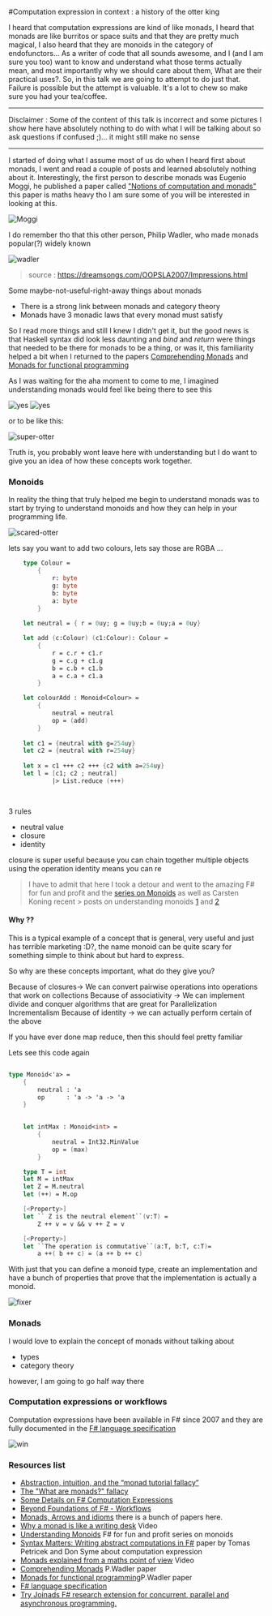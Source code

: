 
#Computation expression in context : a history of the otter king


I heard that computation expressions are kind of like monads, I heard that monads are like burritos or space suits and that they are pretty much magical, I also heard that they are monoids in the category of endofunctors... 
As a writer of code that all sounds awesome, and I (and I am sure you too) want to know and understand what those terms actually mean, and most importantly why we should care about them, What are their practical uses?. So, in this talk we are going to attempt to do just that. Failure is possible but the attempt is valuable. It's a lot to chew so make sure you had your tea/coffee.

------------

Disclaimer : Some of the content of this talk is incorrect and some pictures I show here have absolutely nothing to do with what I will be talking about
so ask questions if confused ;)... it might still make no sense

------------


I started of doing what I assume most of us do when I heard first about monads, I went and read a couple of posts and learned absolutely nothing about it. 
Interestingly, the first person to describe monads was Eugenio Moggi, he published a  paper called ["Notions of computation and monads"](http://www.disi.unige.it/person/MoggiE/ftp/ic91.pdf) this paper is maths heavy tho I am sure some of you will be interested in looking at this.

![Moggi](http://upload.wikimedia.org/wikipedia/commons/8/8e/Eugenio_Moggi.jpg) 

I do remember tho that this other person, Philip Wadler, who made monads popular(?) widely known

![wadler](https://dreamsongs.com/OOPSLA2007/Photos/Impressions%20Pix/wadler.gif)
>source : https://dreamsongs.com/OOPSLA2007/Impressions.html

Some  maybe-not-useful-right-away things about monads

* There is a strong link between monads and category theory
* Monads have 3 monadic laws that every monad must satisfy


So I read more things and still I knew I didn't get it, but the good news is that Haskell syntax did look less daunting and *bind* and *return* were things that needed to be there for monads to be a thing, or was it, this familiarity helped a bit when I returned to the papers [Comprehending Monads][1] and [Monads for functional programming][2] 

As I was waiting for the aha moment to come to me, I imagined understanding monads would feel like being there to see this


![yes](http://i.imgur.com/rGkpZ5U.jpg)
![yes](http://i.imgur.com/HhEDPde.jpg)

or to be like this:

![super-otter](http://fc03.deviantart.net/fs71/i/2010/183/5/e/Super_Otter_by_LordFirekaze.jpg)

Truth is, you probably wont leave here with understanding but I do want to give you an idea of how these concepts work together.

### Monoids

In reality the thing that truly helped me begin to understand monads was to start by trying to understand monoids and how they can help in your programming life.

![scared-otter](http://wereblog.com/wp-content/uploads/2014/06/otter.png)

lets say you want to add two colours, lets say those are RGBA ...


```FSharp
    type Colour = 
        {
            r: byte
            g: byte
            b: byte
            a: byte                            
        } 
    
    let neutral = { r = 0uy; g = 0uy;b = 0uy;a = 0uy}

    let add (c:Colour) (c1:Colour): Colour =        
        {
            r = c.r + c1.r
            g = c.g + c1.g
            b = c.b + c1.b
            a = c.a + c1.a
        }    

    let colourAdd : Monoid<Colour> = 
        {
            neutral = neutral
            op = (add)
        }
    
    let c1 = {neutral with g=254uy}
    let c2 = {neutral with r=254uy}
    
    let x = c1 +++ c2 +++ {c2 with a=254uy}
    let l = [c1; c2 ; neutral]
            |> List.reduce (+++)        

    
```
3 rules

* neutral value
* closure
* identity

closure is super useful because you can chain together multiple objects using the operation
identity means you can re


> I have to admit that here I took a detour and went to the amazing F# for fun and profit and the [series on Monoids][3] as well as Carsten Koning recent > posts on understanding monoids [1](http://gettingsharper.de/2015/03/03/understanding-monoids-using-f/) and [2](http://gettingsharper.de/2015/03/04/more-on-monoids-in-f-exploiting-static-constraints/)


#### Why ??

This is a typical example of a concept that is general, very useful and just has terrible marketing :D?, the name monoid can be quite  scary  for something simple to think about but hard to express.

So why are these concepts important, what do they give you?

Because of closures-> We can convert pairwise operations into operations that work on collections
Because of associativity -> We can implement divide and conquer algorithms that are great for
                              Parallelization
                              Incrementalism
Because of identity -> we can actually perform certain of the above

If you have ever done map reduce, then this should feel pretty familiar

Lets see this code again 


```FSharp

type Monoid<'a> = 
    {
        neutral : 'a
        op      : 'a -> 'a -> 'a
    }

        
    let intMax : Monoid<int> = 
        {
            neutral = Int32.MinValue
            op = (max)
        }

    type T = int
    let M = intMax
    let Z = M.neutral
    let (++) = M.op

    [<Property>]
    let `` Z is the neutral element``(v:T) =
        Z ++ v = v && v ++ Z = v

    [<Property>]
    let ``The operation is commutative``(a:T, b:T, c:T)=
        a ++( b ++ c) = (a ++ b ++ c)

```
With just that you can define a monoid type, create an implementation and have a bunch of properties that prove that the implementation is actually a monoid. 

![fixer](https://cuteoverload.files.wordpress.com/2014/09/yqd337k.jpg?w=720&h=479)

### Monads

I would love to explain the concept of monads without talking about 

* types
* category theory 

however, I am going to go half way there 


### Computation expressions or workflows

Computation expressions have been available in F# since 2007 and they are fully documented in the [F# language specification][4]

![win](images/otter_king.jpg)

### Resources list

* [Abstraction, intuition, and the “monad tutorial fallacy”](https://byorgey.wordpress.com/2009/01/12/abstraction-intuition-and-the-monad-tutorial-fallacy/)
* [The "What are monads?" fallacy](http://two-wrongs.com/the-what-are-monads-fallacy)
* [Some Details on F# Computation Expressions](http://blogs.msdn.com/b/dsyme/archive/2007/09/22/some-details-on-f-computation-expressions-aka-monadic-or-workflow-syntax.aspx)
* [Beyond Foundations of F# - Workflows](http://www.infoq.com/articles/pickering-fsharp-workflow)
* [Monads, Arrows and idioms](http://homepages.inf.ed.ac.uk/wadler/topics/monads.html) there is a bunch of papers here.
* [Why a monad is like a writing desk](http://www.infoq.com/presentations/Why-is-a-Monad-Like-a-Writing-Desk) Video 
* [Understanding Monoids][3] F# for fun and profit series on monoids
* [Syntax Matters: Writing abstract computations in F#](http://tomasp.net/academic/papers/computation-zoo/syntax-matters.pdf) paper by Tomas Petricek and Don Syme about computation expression
* [Monads explained from a maths point of view](https://www.youtube.com/watch?v=9fohXBj2UEI) Video
* [Comprehending Monads][1] P.Wadler paper
* [Monads for functional programming][2]P.Wadler paper
* [F# language specification][4]
* [Try Joinads F# research extension for concurrent, parallel and asynchronous programming.](http://tryjoinads.org/index.html?computations/home.html)



[1]:(http://ncatlab.org/nlab/files/WadlerMonads.pdf)
[2]:(http://homepages.inf.ed.ac.uk/wadler/papers/marktoberdorf/baastad.pdf)
[3]:(http://fsharpforfunandprofit.com/posts/monoids-without-tears/#series-toc)
[4]:http://fsharp.org/specs/language-spec/